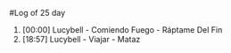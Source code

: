 #Log of 25 day

1. [00:00] Lucybell - Comiendo Fuego - Ráptame Del Fin
1. [18:57] Lucybell - Viajar - Mataz
